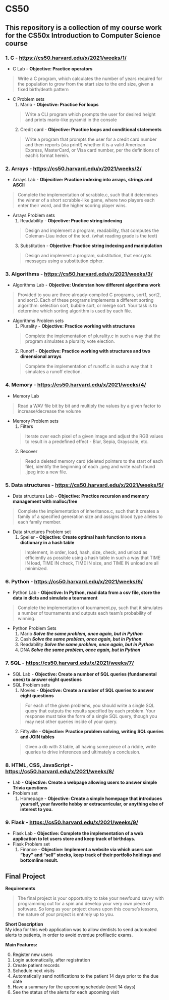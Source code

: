 # CS50
## This repository is a collection of my course work for the CS50x Introduction to Computer Science course

### 1. C - https://cs50.harvard.edu/x/2021/weeks/1/
  - C Lab - **Objective: Practice operators**  
  > Write a C program, which calculates the number of years required for the population to grow from the start size to the end size, given a fixed birth/death pattern
  
  - C Problem sets
    1. Mario - **Objective: Practice For loops**  
    > Write a CLI program which prompts the user for desired height and prints mario-like pyramid in the console
    2. Credit card - **Objective: Practice loops and conditional statements**  
    > Write a program that prompts the user for a credit card number and then reports (via printf) whether it is a valid American Express, MasterCard, or Visa card number, per the definitions of each’s format herein.
    
### 2. Arrays - https://cs50.harvard.edu/x/2021/weeks/2/
  - Arrays Lab - **Objecitive: Practice indexing into arrays, strings and ASCII**  
  > Complete the implementation of scrabble.c, such that it determines the winner of a short scrabble-like game, where two players each enter their word, and the higher scoring player wins.
  - Arrays Problem sets
    1. Readability - **Objective: Practice string indexing**  
    > Design and implement a program, readability, that computes the Coleman-Liau index of the text. (what reading grade is the text)
    3. Substitution - **Objective: Practice string indexing and manipulation**  
    > Design and implement a program, substitution, that encrypts messages using a substitution cipher.
    
### 3. Algorithms - https://cs50.harvard.edu/x/2021/weeks/3/
  - Algorithms Lab - **Objective: Understan how different algorithms work**  
  > Provided to you are three already-compiled C programs, sort1, sort2, and sort3. Each of these programs implements a different sorting algorithm: selection sort, bubble sort, or merge sort. Your task is to determine which sorting algorithm is used by each file.
  - Algorithms Problem sets
    1. Plurality - **Objective: Practice working with structures**  
    > Complete the implementation of plurality.c in such a way that the program simulates a plurality vote election.
    2. Runoff - **Objective: Practice working with structures and two dimensional arrays**  
    > Complete the implementation of runoff.c in such a way that it simulates a runoff election.
    
### 4. Memory - https://cs50.harvard.edu/x/2021/weeks/4/
  - Memory Lab
  > Read a WAV file bit by bit and multiply the values by a given factor to increase/decrease the volume
  - Memory Problem sets
    1. Filters 
    > Iterate over each pixel of a given image and adjust the RGB values to result in a predefined effect - Blur, Sepia, Grayscale, etc.
    2. Recover
    > Read a deleted memory card (deleted pointers to the start of each file), identify the beginning of each .jpeg and write each found .jpeg into a new file.
    
### 5. Data structures - https://cs50.harvard.edu/x/2021/weeks/5/
  - Data structures Lab - **Objective: Practice recursion and memory management with malloc/free**  
  > Complete the implementation of inheritance.c, such that it creates a family of a specified generation size and assigns blood type alleles to each family member. 
  - Data structures Problem set
    1. Speller - **Objective: Create optimal hash function to store a dictionary in a hash table** 
    > Implement, in order, load, hash, size, check, and unload as efficiently as possible using a hash table in such a way that TIME IN load, TIME IN check, TIME IN size, and TIME IN unload are all minimized.
    
### 6. Python - https://cs50.harvard.edu/x/2021/weeks/6/
  - Python Lab - **Objective: In Python, read data from a csv file, store the data in dicts and simulate a tournament** 
  > Complete the implementation of tournament.py, such that it simulates a number of tournaments and outputs each team’s probability of winning.
  - Python Problem Sets
    1. Mario ***Solve the same problem, once again, but in Python***
    2. Cash ***Solve the same problem, once again, but in Python***
    3. Readability ***Solve the same problem, once again, but in Python***
    4. DNA ***Solve the same problem, once again, but in Python***
    
### 7. SQL - https://cs50.harvard.edu/x/2021/weeks/7/
  - SQL Lab - **Objective: Create a number of SQL queries (fundamental ones) to answer eight questions**
  - SQL Problem sets
    1. Movies - **Objective: Create a number of SQL queries to answer eight questions** 
    > For each of the given problems, you should write a single SQL query that outputs the results specified by each problem. Your response must take the form of a single SQL query, though you may nest other queries inside of your query.
    2. Fiftyville - **Objective: Practice problem solving, writing SQL queries and JOIN tables**  
    > Given a db with 3 table, all having some piece of a riddle, write queries to drive inferences and ultimately a conclusion.
    
### 8. HTML, CSS, JavaScript - https://cs50.harvard.edu/x/2021/weeks/8/
  - Lab - **Objective: Create a webpage allowing users to answer simple Trivia questions**
  - Problem set
    1. Homepage - **Objective: Create a simple homepage that introduces yourself, your favorite hobby or extracurricular, or anything else of interest to you.**
    
### 9. Flask - https://cs50.harvard.edu/x/2021/weeks/9/
  - Flask Lab - **Objective: Complete the implementation of a web application to let users store and keep track of birthdays.**
  - Flask Problem set
    1. Finance - **Objective: Implement a website via which users can “buy” and “sell” stocks, keep track of their portfolio holdings and bottomline result.**
    
## Final Project  
  **Requirements**
  > The final project is your opportunity to take your newfound savvy with programming out for a spin and develop your very own piece of software. So long as your project draws upon this course’s lessons, the nature of your project is entirely up to you.  
  
  **Short Description**  
  My idea for this web application was to allow dentists to send automated alerts to patients, in order to avoid overdue profilactic exams.  
  
  **Main Features:**  
  
  0. Register new users
  1. Login automatically, after registration
  2. Create patient records
  3. Schedule next visits
  4. Automatically send notifications to the patient 14 days prior to the due date
  5. Have a summary for the upcoming schedule (next 14 days)
  6. See the status of the alerts for each upcoming visit 
  

